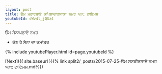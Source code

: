```yaml
---
layout: post
title: ਓਮ ਮਹਾਰਸ਼ਾਏ ਕਪਿਲਾਚਾਰਯਾਯਾ ਨਮਹ ੧੦੮ ਟਾਇਮਸ
youtubeId: cWv4l_jQSz4
---
```

 
 
 ਓਮ ਸੇਨਾਪਠਾਏ ਨਮਹ  
 
 -  ਕੌਣ ਹੈ ਸੈਨਾ ਦਾ ਕਮਾਂਡਰ 
 
  
 
  
 
 
 
 
 
 


{% include youtubePlayer.html id=page.youtubeId %}
 
[Next]({{ site.baseurl }}{% link  split2/_posts/2015-07-25-ਓਮ ਸਟਕੀਰਤਾਏ ਨਮਹ ੧੦੮ ਟਾਇਮਸ.md%})
 

